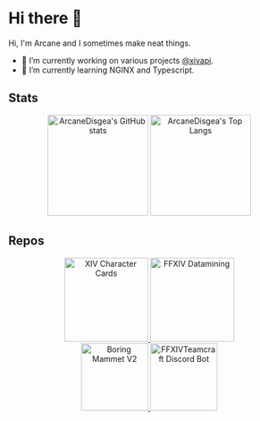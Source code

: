 # Hi there 👋

Hi, I'm Arcane and I sometimes make neat things.

- 🔭 I’m currently working on various projects [@xivapi](https://github.com/xivapi).
- 🌱 I’m currently learning NGINX and Typescript.

## Stats
<div align="center">
  <img height="180em" alt="ArcaneDisgea's GitHub stats" src="https://github-readme-stats.vercel.app/api?username=arcanedisgea&show_icons=true&theme=dark" />
  <img height="180em" alt="ArcaneDisgea's Top Langs" src="https://github-readme-stats.vercel.app/api/top-langs/?username=anuraghazra&layout=compact&theme=dark&langs_count=6" />
</div>

## Repos

<div align="center">
    <a href="https://github.com/xivapi/xiv-character-cards">
        <img height="150em" src="https://github-readme-stats.vercel.app/api/pin/?username=xivapi&repo=XIV-CHARACTER-CARDS&theme=dark" alt="XIV Character Cards" />
    </a>
    <a href="https://github.com/xivapi/ffxiv-datamining">
        <img height="150em" src="https://github-readme-stats.vercel.app/api/pin/?username=xivapi&repo=ffxiv-datamining&theme=dark" alt="FFXIV Datamining" />
    </a>
  <br/>
    <a href="https://github.com/ArcaneDisgea/Boring-Mammet-v2">
        <img height="120em" src="https://github-readme-stats.vercel.app/api/pin/?username=arcanedisgea&repo=boring-mammet-v2&theme=dark" alt="Boring Mammet V2"  />
    </a>
    <a href="https://github.com/ffxiv-teamcraft/discord-bot">
        <img height="120em" src="https://github-readme-stats.vercel.app/api/pin/?username=ffxiv-teamcraft&repo=discord-bot&theme=dark" alt="FFXIVTeamcraft Discord Bot"  />
    </a>
</div>

<!--
**ArcaneDisgea/ArcaneDisgea** is a ✨ _special_ ✨ repository because its `README.md` (this file) appears on your GitHub profile.

Here are some ideas to get you started:


- 👯 I’m looking to collaborate on ...
- 🤔 I’m looking for help with ...
- 💬 Ask me about ...
- 📫 How to reach me: ...
- 😄 Pronouns: ...
- ⚡ Fun fact: ...
-->
